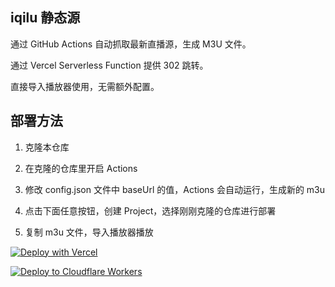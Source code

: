 ## iqilu 静态源

通过 GitHub Actions 自动抓取最新直播源，生成 M3U 文件。

通过 Vercel Serverless Function 提供 302 跳转。

直接导入播放器使用，无需额外配置。

## 部署方法

1. 克隆本仓库

2. 在克隆的仓库里开启 Actions

3. 修改 config.json 文件中 baseUrl 的值，Actions 会自动运行，生成新的 m3u

4. 点击下面任意按钮，创建 Project，选择刚刚克隆的仓库进行部署

5. 复制 m3u 文件，导入播放器播放

[![Deploy with Vercel](https://vercel.com/button)](https://vercel.com)

[![Deploy to Cloudflare Workers](https://deploy.workers.cloudflare.com/button)](https://deploy.workers.cloudflare.com)



